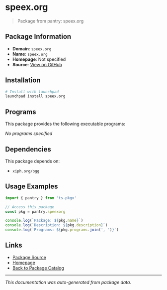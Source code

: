 # speex.org

> Package from pantry: speex.org

## Package Information

- **Domain**: `speex.org`
- **Name**: `speex.org`
- **Homepage**: Not specified
- **Source**: [View on GitHub](https://github.com/pkgxdev/pantry/tree/main/projects/speex.org/package.yml)

## Installation

```bash
# Install with launchpad
launchpad install speex.org
```

## Programs

This package provides the following executable programs:

*No programs specified*

## Dependencies

This package depends on:

- `xiph.org/ogg`

## Usage Examples

```typescript
import { pantry } from 'ts-pkgx'

// Access this package
const pkg = pantry.speexorg

console.log(`Package: ${pkg.name}`)
console.log(`Description: ${pkg.description}`)
console.log(`Programs: ${pkg.programs.join(', ')}`)
```

## Links

- [Package Source](https://github.com/pkgxdev/pantry/tree/main/projects/speex.org/package.yml)
- [Homepage](#)
- [Back to Package Catalog](../package-catalog.md)

---

*This documentation was auto-generated from package data.*
